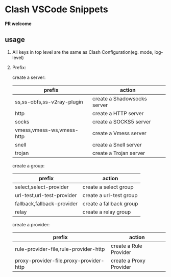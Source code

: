 # Clash VSCode Snippets

**PR welcome**

## usage

1. All keys in top level are the same as Clash Configuration(eg. mode, log-level)

2. Prefix:
  
    create a server:
  
    | prefix | action |
    | - | - |
    | ss,ss-obfs,ss-v2ray-plugin | create a Shadowsocks server |
    | http | create a HTTP server |
    | socks | create a SOCKS5 server |
    | vmess,vmess-ws,vmess-http | create a Vmess server |
    | snell | create a Snell server |
    | trojan | create a Trojan server |

    create a group:

    | prefix | action |
    | - | - |
    | select,select-provider | create a select group |
    | url-test,url-test-provider | create a url-test group |
    | fallback,fallback-provider | create a fallback group |
    | relay | create a relay group |

    create a provider:

    | prefix | action |
    | - | - |
    | rule-provider-file,rule-provider-http | create a Rule Provider |
    | proxy-provider-file,proxy-provider-http | create a Proxy Provider |



